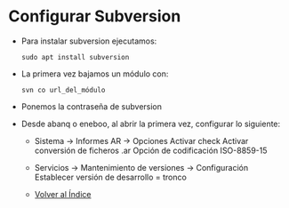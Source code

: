 # Configurar Subversion

- Para instalar subversion ejecutamos:

    ```
    sudo apt install subversion
    ```

- La primera vez bajamos un módulo con:

    ```
    svn co url_del_módulo
    ```

- Ponemos la contraseña de subversion

- Desde abanq o eneboo, al abrir la primera vez, configurar lo siguiente:

    - Sistema -> Informes AR -> Opciones
	    Activar check Activar conversión de ficheros .ar
	    Opción de codificación ISO-8859-15

    - Servicios -> Mantenimiento de versiones -> Configuración
	    Establecer versión de desarrollo = tronco

  
  * [Volver al Índice](./index.md)